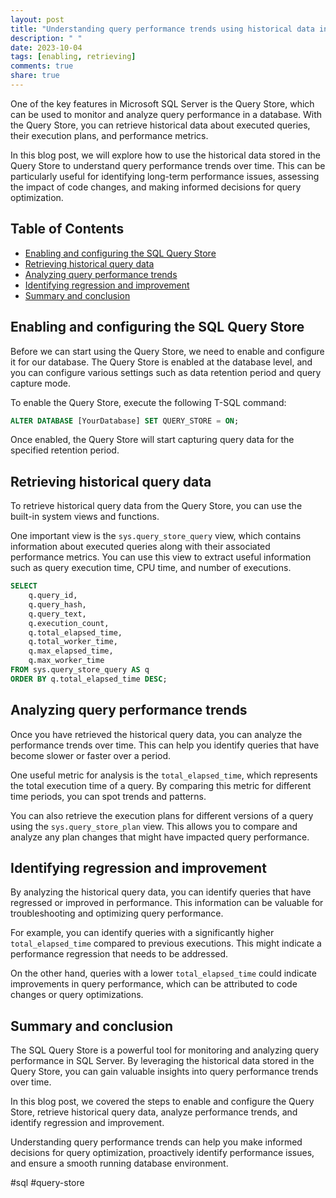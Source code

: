 ```yaml
---
layout: post
title: "Understanding query performance trends using historical data in the SQL Query Store"
description: " "
date: 2023-10-04
tags: [enabling, retrieving]
comments: true
share: true
---
```


One of the key features in Microsoft SQL Server is the Query Store, which can be used to monitor and analyze query performance in a database. With the Query Store, you can retrieve historical data about executed queries, their execution plans, and performance metrics.

In this blog post, we will explore how to use the historical data stored in the Query Store to understand query performance trends over time. This can be particularly useful for identifying long-term performance issues, assessing the impact of code changes, and making informed decisions for query optimization.

## Table of Contents

- [Enabling and configuring the SQL Query Store](#enabling-and-configuring-the-sql-query-store)
- [Retrieving historical query data](#retrieving-historical-query-data)
- [Analyzing query performance trends](#analyzing-query-performance-trends)
- [Identifying regression and improvement](#identifying-regression-and-improvement)
- [Summary and conclusion](#summary-and-conclusion)

## Enabling and configuring the SQL Query Store

Before we can start using the Query Store, we need to enable and configure it for our database. The Query Store is enabled at the database level, and you can configure various settings such as data retention period and query capture mode. 

To enable the Query Store, execute the following T-SQL command:

```sql
ALTER DATABASE [YourDatabase] SET QUERY_STORE = ON;
```

Once enabled, the Query Store will start capturing query data for the specified retention period.

## Retrieving historical query data

To retrieve historical query data from the Query Store, you can use the built-in system views and functions. 

One important view is the `sys.query_store_query` view, which contains information about executed queries along with their associated performance metrics. You can use this view to extract useful information such as query execution time, CPU time, and number of executions.

```sql
SELECT 
    q.query_id,
    q.query_hash,
    q.query_text,
    q.execution_count,
    q.total_elapsed_time,
    q.total_worker_time,
    q.max_elapsed_time,
    q.max_worker_time
FROM sys.query_store_query AS q
ORDER BY q.total_elapsed_time DESC;
```

## Analyzing query performance trends

Once you have retrieved the historical query data, you can analyze the performance trends over time. This can help you identify queries that have become slower or faster over a period.

One useful metric for analysis is the `total_elapsed_time`, which represents the total execution time of a query. By comparing this metric for different time periods, you can spot trends and patterns.

You can also retrieve the execution plans for different versions of a query using the `sys.query_store_plan` view. This allows you to compare and analyze any plan changes that might have impacted query performance.

## Identifying regression and improvement

By analyzing the historical query data, you can identify queries that have regressed or improved in performance. This information can be valuable for troubleshooting and optimizing query performance.

For example, you can identify queries with a significantly higher `total_elapsed_time` compared to previous executions. This might indicate a performance regression that needs to be addressed.

On the other hand, queries with a lower `total_elapsed_time` could indicate improvements in query performance, which can be attributed to code changes or query optimizations.

## Summary and conclusion

The SQL Query Store is a powerful tool for monitoring and analyzing query performance in SQL Server. By leveraging the historical data stored in the Query Store, you can gain valuable insights into query performance trends over time.

In this blog post, we covered the steps to enable and configure the Query Store, retrieve historical query data, analyze performance trends, and identify regression and improvement.

Understanding query performance trends can help you make informed decisions for query optimization, proactively identify performance issues, and ensure a smooth running database environment.

#sql #query-store